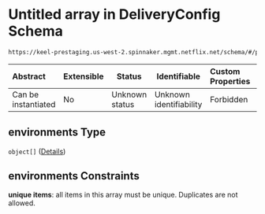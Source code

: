 # Untitled array in DeliveryConfig Schema

```txt
https://keel-prestaging.us-west-2.spinnaker.mgmt.netflix.net/schema/#/properties/environments
```




| Abstract            | Extensible | Status         | Identifiable            | Custom Properties | Additional Properties | Access Restrictions | Defined In                                                    |
| :------------------ | ---------- | -------------- | ----------------------- | :---------------- | --------------------- | ------------------- | ------------------------------------------------------------- |
| Can be instantiated | No         | Unknown status | Unknown identifiability | Forbidden         | Allowed               | none                | [keel.schema.json\*](keel.schema.json "open original schema") |

## environments Type

`object[]` ([Details](keel-defs-environment.md))

## environments Constraints

**unique items**: all items in this array must be unique. Duplicates are not allowed.
